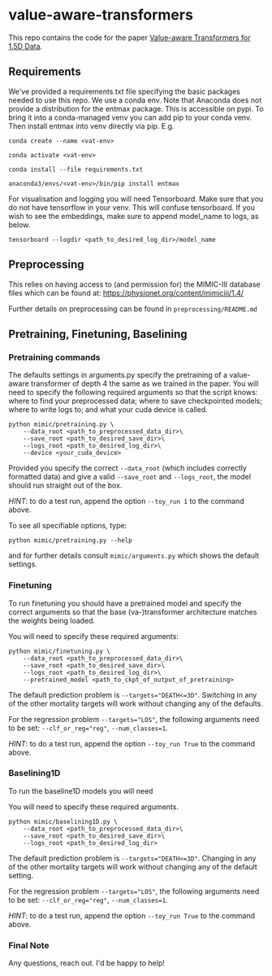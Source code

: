 # value-aware-transformers

This repo contains the code for the paper [Value-aware Transformers for 1.5D Data](value_aware_transformers_for_1.5d_data.pdf).

## Requirements

We've provided a requirements.txt file specifying the basic packages needed to use this repo. We use a conda env.
Note that Anaconda does not provide a distribution for the entmax package. 
This is accessible on pypi. To bring it into a conda-managed venv
you can add pip to your conda venv. Then install entmax into venv directly via pip. E.g.

`conda create --name <vat-env>`

`conda activate <vat-env>`

`conda install --file requirements.txt`

`anaconda3/envs/<vat-env>/bin/pip install entmax`

For visualisation and logging you will need Tensorboard. Make sure that you do not have tensorflow in your venv. This will confuse tensorboard.
If you wish to see the embeddings, make sure to append model_name to logs, as below.
```
tensorboard --logdir <path_to_desired_log_dir>/model_name
```

## Preprocessing

This relies on having access to (and permission for) the MIMIC-III database files which can be found at:
https://physionet.org/content/mimiciii/1.4/

Further details on preprocessing can be found in ```preprocessing/README.md```

## Pretraining, Finetuning, Baselining

### Pretraining commands

The defaults settings in arguments.py specify the pretraining of a value-aware transformer of depth 4 the same as we
trained in the paper. You will need to specify the following required arguments so that the script knows: where to find
your preprocessed data; where to save checkpointed models; where to write logs to; and what your cuda device is called. 
```
python mimic/pretraining.py \
    --data_root <path_to_preprocessed_data_dir>\
    --save_root <path_to_desired_save_dir>\
    --logs_root <path_to_desired_log_dir>\
    --device <your_cuda_device>
```

Provided you specify the correct `--data_root` (which includes correctly formatted data)
and give a valid `--save_root` and `--logs_root`, the model should run straight out of the box.

*HINT*: to do a test run, append the option `--toy_run 1` to the command above.

To see all specifiable options, type:
```
python mimic/pretraining.py --help 
```
and for further details consult `mimic/arguments.py` which shows the default settings.

### Finetuning

To run finetuning you should have a pretrained model and specify the correct arguments so that the base (va-)transformer
architecture matches the weights being loaded.

You will need to specify these required arguments:
```
python mimic/finetuning.py \
    --data_root <path_to_preprocessed_data_dir>\
    --save_root <path_to_desired_save_dir>\
    --logs_root <path_to_desired_log_dir>\
    --pretrained_model <path_to_ckpt_of_output_of_pretraining>
```

The default prediction problem is ```--targets="DEATH<=3D"```. 
Switching in any of the other mortality targets will work without changing any of the defaults.

For the regression problem ```--targets="LOS"```, the following arguments need to be set:
```--clf_or_reg="reg"```, ```--num_classes=1```.


*HINT*: to do a test run, append the option `--toy_run True` to the command above.

### Baselining1D

To run the baseline1D models you will need 

You will need to specify these required arguments.
```
python mimic/baselining1D.py \
    --data_root <path_to_preprocessed_data_dir>\
    --save_root <path_to_desired_save_dir>\
    --logs_root <path_to_desired_log_dir>
```

The default prediction problem is ```--targets="DEATH<=3D"```. 
Changing in any of the other mortality targets will work without changing any of the default setting.

For the regression problem ```--targets="LOS"```, the following arguments need to be set:
```--clf_or_reg="reg"```, ```--num_classes=1```.

*HINT*: to do a test run, append the option `--toy_run True` to the command above.

### Final Note
Any questions, reach out. I'd be happy to help!
